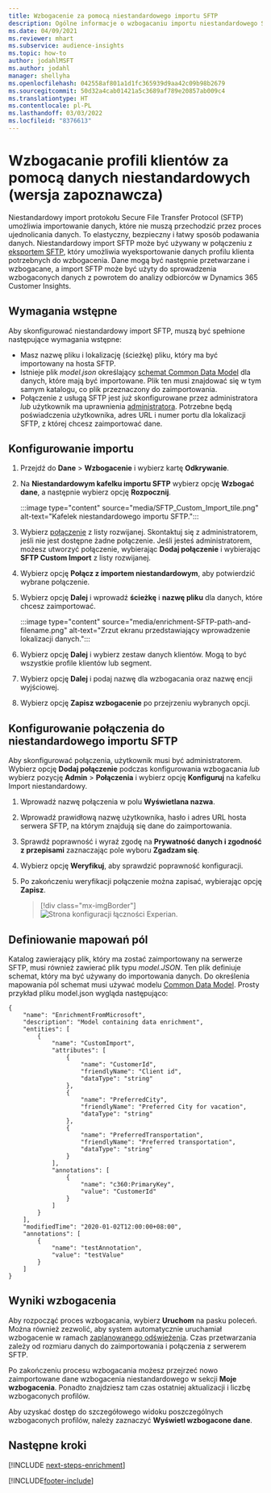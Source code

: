 ```yaml
---
title: Wzbogacenie za pomocą niestandardowego importu SFTP
description: Ogólne informacje o wzbogacaniu importu niestandardowego SFTP.
ms.date: 04/09/2021
ms.reviewer: mhart
ms.subservice: audience-insights
ms.topic: how-to
author: jodahlMSFT
ms.author: jodahl
manager: shellyha
ms.openlocfilehash: 042558af801a1d1fc365939d9aa42c09b98b2679
ms.sourcegitcommit: 50d32a4cab01421a5c3689af789e20857ab009c4
ms.translationtype: HT
ms.contentlocale: pl-PL
ms.lasthandoff: 03/03/2022
ms.locfileid: "8376613"
---
```

# <a name="enrich-customer-profiles-with-custom-data-preview"></a>Wzbogacanie profili klientów za pomocą danych niestandardowych (wersja zapoznawcza)

Niestandardowy import protokołu Secure File Transfer Protocol (SFTP) umożliwia importowanie danych, które nie muszą przechodzić przez proces ujednolicania danych. To elastyczny, bezpieczny i łatwy sposób podawania danych. Niestandardowy import SFTP może być używany w połączeniu z [eksportem SFTP](export-sftp.md), który umożliwia wyeksportowanie danych profilu klienta potrzebnych do wzbogacenia. Dane mogą być następnie przetwarzane i wzbogacane, a import SFTP może być użyty do sprowadzenia wzbogaconych danych z powrotem do analizy odbiorców w Dynamics 365 Customer Insights.

## <a name="prerequisites"></a>Wymagania wstępne

Aby skonfigurować niestandardowy import SFTP, muszą być spełnione następujące wymagania wstępne:

- Masz nazwę pliku i lokalizację (ścieżkę) pliku, który ma być importowany na hosta SFTP.
- Istnieje plik *model.json* określający [schemat Common Data Model](/common-data-model/) dla danych, które mają być importowane. Plik ten musi znajdować się w tym samym katalogu, co plik przeznaczony do zaimportowania.
- Połączenie z usługą SFTP jest już skonfigurowane przez administratora *lub* użytkownik ma uprawnienia [administratora](permissions.md#admin). Potrzebne będą poświadczenia użytkownika, adres URL i numer portu dla lokalizacji SFTP, z której chcesz zaimportować dane.


## <a name="configure-the-import"></a>Konfigurowanie importu

1. Przejdź do **Dane** > **Wzbogacenie** i wybierz kartę **Odkrywanie**.

1. Na **Niestandardowym kafelku importu SFTP** wybierz opcję **Wzbogać dane**, a następnie wybierz opcję **Rozpocznij**.

   :::image type="content" source="media/SFTP_Custom_Import_tile.png" alt-text="Kafelek niestandardowego importu SFTP.":::

1. Wybierz [połączenie](connections.md) z listy rozwijanej. Skontaktuj się z administratorem, jeśli nie jest dostępne żadne połączenie. Jeśli jesteś administratorem, możesz utworzyć połączenie, wybierając **Dodaj połączenie** i wybierając **SFTP Custom Import** z listy rozwijanej.

1. Wybierz opcję **Połącz z importem niestandardowym**, aby potwierdzić wybrane połączenie.

1.  Wybierz opcję **Dalej** i wprowadź **ścieżkę** i **nazwę pliku** dla danych, które chcesz zaimportować.

    :::image type="content" source="media/enrichment-SFTP-path-and-filename.png" alt-text="Zrzut ekranu przedstawiający wprowadzenie lokalizacji danych.":::

1. Wybierz opcję **Dalej** i wybierz zestaw danych klientów. Mogą to być wszystkie profile klientów lub segment.

1. Wybierz opcję **Dalej** i podaj nazwę dla wzbogacania oraz nazwę encji wyjściowej. 

1. Wybierz opcję **Zapisz wzbogacenie** po przejrzeniu wybranych opcji.

## <a name="configure-the-connection-for-sftp-custom-import"></a>Konfigurowanie połączenia do niestandardowego importu SFTP 

Aby skonfigurować połączenia, użytkownik musi być administratorem. Wybierz opcję **Dodaj połączenie** podczas konfigurowania wzbogacania *lub* wybierz pozycję **Admin** > **Połączenia** i wybierz opcję **Konfiguruj** na kafelku Import niestandardowy.

1. Wprowadź nazwę połączenia w polu **Wyświetlana nazwa**.

1. Wprowadź prawidłową nazwę użytkownika, hasło i adres URL hosta serwera SFTP, na którym znajdują się dane do zaimportowania.

1. Sprawdź poprawność i wyraź zgodę na **Prywatność danych i zgodność z przepisami** zaznaczając pole wyboru **Zgadzam się**.

1. Wybierz opcję **Weryfikuj**, aby sprawdzić poprawność konfiguracji.

1. Po zakończeniu weryfikacji połączenie można zapisać, wybierając opcję **Zapisz**.

   > [!div class="mx-imgBorder"]
   > ![Strona konfiguracji łączności Experian.](media/enrichment-SFTP-connection.png "Strona konfiguracji łączności Experian")


## <a name="defining-field-mappings"></a>Definiowanie mapowań pól 

Katalog zawierający plik, który ma zostać zaimportowany na serwerze SFTP, musi również zawierać plik typu *model.JSON*. Ten plik definiuje schemat, który ma być używany do importowania danych. Do określenia mapowania pól schemat musi używać modelu [Common Data Model](/common-data-model/). Prosty przykład pliku model.json wygląda następująco:

```
{
    "name": "EnrichmentFromMicrosoft",
    "description": "Model containing data enrichment",
    "entities": [
        {
            "name": "CustomImport",
            "attributes": [
                {
                    "name": "CustomerId",
                    "friendlyName": "Client id",
                    "dataType": "string"
                },
                {
                    "name": "PreferredCity",
                    "friendlyName": "Preferred City for vacation",
                    "dataType": "string"
                },
                {
                    "name": "PreferredTransportation",
                    "friendlyName": "Preferred transportation",
                    "dataType": "string"
                }
            ],
            "annotations": [
                {
                    "name": "c360:PrimaryKey",
                    "value": "CustomerId"
                }
            ]
        }
    ],
    "modifiedTime": "2020-01-02T12:00:00+08:00",
    "annotations": [
        {
            "name": "testAnnotation",
            "value": "testValue"
        }
    ]
}
```

## <a name="enrichment-results"></a>Wyniki wzbogacenia

Aby rozpocząć proces wzbogacania, wybierz **Uruchom** na pasku poleceń. Można również zezwolić, aby system automatycznie uruchamiał wzbogacenie w ramach [zaplanowanego odświeżenia](system.md#schedule-tab). Czas przetwarzania zależy od rozmiaru danych do zaimportowania i połączenia z serwerem SFTP.

Po zakończeniu procesu wzbogacania możesz przejrzeć nowo zaimportowane dane wzbogacenia niestandardowego w sekcji **Moje wzbogacenia**. Ponadto znajdziesz tam czas ostatniej aktualizacji i liczbę wzbogaconych profilów.

Aby uzyskać dostęp do szczegółowego widoku poszczególnych wzbogaconych profilów, należy zaznaczyć **Wyświetl wzbogacone dane**.

## <a name="next-steps"></a>Następne kroki

[!INCLUDE [next-steps-enrichment](../includes/next-steps-enrichment.md)]

[!INCLUDE[footer-include](../includes/footer-banner.md)]
